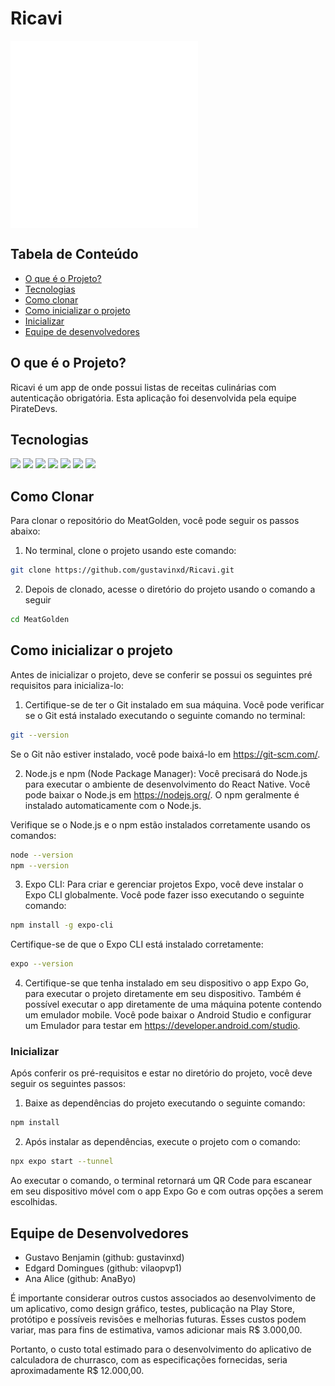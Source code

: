 # Ricavi

<div> 
  <img align='center' style='width: 300px' src='assets/img/logoRICAVI.png'/>
</div>

## Tabela de Conteúdo

- [O que é o Projeto?](#o-que-é-o-projeto?)
- [Tecnologias](#tecnologias)
- [Como clonar](#como-clonar)
- [Como inicializar o projeto](#como-inicializar-o-projeto)
- [Inicializar](#inicializar)
- [Equipe de desenvolvedores](#equipe-de-desenvolvedores)

## O que é o Projeto?

Ricavi é um app de onde possui listas de receitas culinárias com autenticação obrigatória. Esta aplicação foi desenvolvida pela equipe PirateDevs.


## Tecnologias

<div>
  <img src='https://img.shields.io/badge/JavaScript-F7DF1E?style=for-the-badge&logo=javascript&logoColor=black'/>  
  <img src='https://img.shields.io/badge/React-20232A?style=for-the-badge&logo=react&logoColor=61DAFB'/>  
  <img src='https://img.shields.io/badge/React_Native-20232A?style=for-the-badge&logo=react&logoColor=61DAFB'/>  
  <img src='https://img.shields.io/badge/CSS3-1572B6?style=for-the-badge&logo=css3&logoColor=white'/>  
  <img src='https://img.shields.io/badge/Figma-F24E1E?style=for-the-badge&logo=figma&logoColor=white'/>  
  <img src='https://img.shields.io/badge/eslint-3A33D1?style=for-the-badge&logo=eslint&logoColor=white'/>  
  <img src='https://img.shields.io/badge/prettier-1A2C34?style=for-the-badge&logo=prettier&logoColor=F7BA3E'/>   
</div>

## Como Clonar

Para clonar o repositório do MeatGolden, você pode seguir os passos abaixo:

1. No terminal, clone o projeto usando este comando:
```bash
git clone https://github.com/gustavinxd/Ricavi.git
```
2. Depois de clonado, acesse o diretório do projeto usando o comando a seguir
```bash
cd MeatGolden
```

## Como inicializar o projeto

Antes de inicializar o projeto, deve se conferir se possui os seguintes pré requisitos para inicializa-lo:

1. Certifique-se de ter o Git instalado em sua máquina. Você pode verificar se o Git está instalado executando o seguinte comando no terminal:

```bash
git --version
```

Se o Git não estiver instalado, você pode baixá-lo em https://git-scm.com/.

2. Node.js e npm (Node Package Manager): Você precisará do Node.js para executar o ambiente de desenvolvimento do React Native. Você pode baixar o Node.js em https://nodejs.org/. O npm geralmente é instalado automaticamente com o Node.js.

Verifique se o Node.js e o npm estão instalados corretamente usando os comandos:

```bash
node --version
npm --version
```

3. Expo CLI: Para criar e gerenciar projetos Expo, você deve instalar o Expo CLI globalmente. Você pode fazer isso executando o seguinte comando:
   
```bash
npm install -g expo-cli
```
Certifique-se de que o Expo CLI está instalado corretamente:
```bash
expo --version
```
4. Certifique-se que tenha instalado em seu dispositivo o app Expo Go, para executar o projeto diretamente em seu dispositivo. Também é possível executar o app diretamente de uma máquina potente contendo um emulador mobile. Você pode baixar o Android Studio e configurar um Emulador para testar em https://developer.android.com/studio.

### Inicializar

Após conferir os pré-requisitos e estar no diretório do projeto, você deve seguir os seguintes passos:

1. Baixe as dependências do projeto executando o seguinte comando:
   
```bash
npm install
```

2. Após instalar as dependências, execute o projeto com o comando:
   
```bash
npx expo start --tunnel
```
Ao executar o comando, o terminal retornará um QR Code para escanear em seu dispositivo móvel com o app Expo Go e com outras opções a serem escolhidas.

## Equipe de Desenvolvedores

- Gustavo Benjamin (github: gustavinxd)
- Edgard Domingues (github: vilaopvp1)
- Ana Alice (github: AnaByo)


É importante considerar outros custos associados ao desenvolvimento de um aplicativo, como design gráfico, testes, publicação na Play Store, protótipo e possíveis revisões e melhorias futuras. Esses custos podem variar, mas para fins de estimativa, vamos adicionar mais R$ 3.000,00.

Portanto, o custo total estimado para o desenvolvimento do aplicativo de calculadora de churrasco, com as especificações fornecidas, seria aproximadamente R$ 12.000,00.
